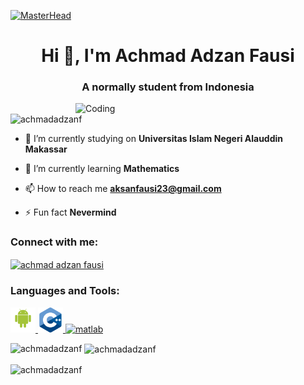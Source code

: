 [![MasterHead](https://nftcalendar.io/storage/uploads/events/2021/10/o2LKUTFrf72YF3e6oHOWXQvEeSh0RijuoVGCKtHg.gif)](https://rishavchanda.io)

<h1 align="center">Hi 👋, I'm Achmad Adzan Fausi</h1>
<h3 align="center">A normally student from Indonesia</h3>
<img align="right" alt="Coding" width="400" src="https://camo.githubusercontent.com/40165a147c3dcea0fa1db780bb533fc5f98546ccfb9d5d05ddb2f429277f5348/68747470733a2f2f616e616c7974696373696e6469616d61672e636f6d2f77702d636f6e74656e742f75706c6f6164732f323031382f31322f646576656c6f7065722d6472696262626c652e676966">

<p align="left"> <img src="https://komarev.com/ghpvc/?username=achmadadzanf&label=Profile%20views&color=0e75b6&style=flat" alt="achmadadzanf" /> </p>

- 🔭 I’m currently studying on **Universitas Islam Negeri Alauddin Makassar**

- 🌱 I’m currently learning **Mathematics**

- 📫 How to reach me **aksanfausi23@gmail.com**

- ⚡ Fun fact **Nevermind**

<h3 align="left">Connect with me:</h3>
<p align="left">
<a href="https://www.youtube.com/c/achmad adzan fausi" target="blank"><img align="center" src="https://raw.githubusercontent.com/rahuldkjain/github-profile-readme-generator/master/src/images/icons/Social/youtube.svg" alt="achmad adzan fausi" height="30" width="40" /></a>
</p>

<h3 align="left">Languages and Tools:</h3>
<p align="left"> <a href="https://developer.android.com" target="_blank" rel="noreferrer"> <img src="https://raw.githubusercontent.com/devicons/devicon/master/icons/android/android-original-wordmark.svg" alt="android" width="40" height="40"/> </a> <a href="https://www.w3schools.com/cpp/" target="_blank" rel="noreferrer"> <img src="https://raw.githubusercontent.com/devicons/devicon/master/icons/cplusplus/cplusplus-original.svg" alt="cplusplus" width="40" height="40"/> </a> <a href="https://www.mathworks.com/" target="_blank" rel="noreferrer"> <img src="https://upload.wikimedia.org/wikipedia/commons/2/21/Matlab_Logo.png" alt="matlab" width="40" height="40"/> </a> </p>

<p><img align="left" src="https://github-readme-stats.vercel.app/api/top-langs?username=achmadadzanf&show_icons=true&locale=en&layout=compact" alt="achmadadzanf" /></p>

<p>&nbsp;<img align="center" src="https://github-readme-stats.vercel.app/api?username=achmadadzanf&show_icons=true&locale=en" alt="achmadadzanf" /></p>

<p><img align="center" src="https://github-readme-streak-stats.herokuapp.com/?user=achmadadzanf&" alt="achmadadzanf" /></p>
